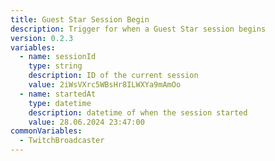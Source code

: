 ```yaml
---
title: Guest Star Session Begin
description: Trigger for when a Guest Star session begins
version: 0.2.3
variables:
  - name: sessionId
    type: string
    description: ID of the current session
    value: 2iWsVXrc5WBsHr8ILWXYa9mAmOo
  - name: startedAt
    type: datetime
    description: datetime of when the session started
    value: 28.06.2024 23:47:00
commonVariables:
  - TwitchBroadcaster
---
```

